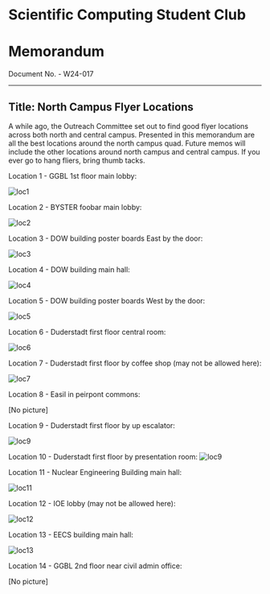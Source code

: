 # Scientific Computing Student Club

# Memorandum
Document No. - W24-017

---

Title: North Campus Flyer Locations
---
A while ago, the Outreach Committee set out to find good flyer locations across both north and central campus. Presented in this memorandum are all the best locations around the north campus quad. Future memos will include the other locations around north campus and central campus. If you ever go to hang fliers, bring thumb tacks.

Location 1 - GGBL 1st floor main lobby: 

![loc1](..\media\IMG_20240410_163335660.jpg)

Location 2 - BYSTER foobar main lobby: 

![loc2](..\media\IMG_20240410_164125502.jpg)

Location 3 - DOW building poster boards East by the door: 

![loc3](..\media\IMG_20240410_164211932.jpg)

Location 4 - DOW building main hall: 

![loc4](..\media\IMG_20240410_164233142.jpg)

Location 5 - DOW building poster boards West by the door: 

![loc5](..\media\IMG_20240410_164300813.jpg)

Location 6 - Duderstadt first floor central room: 

![loc6](..\media\IMG_20240410_165939418.jpg)

Location 7 - Duderstadt first floor by coffee shop (may not be allowed here): 

![loc7](..\media\IMG_20240410_170101005.jpg)

Location 8 - Easil in peirpont commons: 

[No picture]

Location 9 - Duderstadt first floor by up escalator: 

![loc9](..\media\IMG_20240410_170222898.jpg)

Location 10 - Duderstadt first floor by presentation room: 
![loc9](..\media\IMG_20240410_170246558.jpg)

Location 11 - Nuclear Engineering Building main hall:

![loc11](..\media\IMG_20240410_171403015.jpg)

Location 12 - IOE lobby (may not be allowed here):

![loc12](..\media\IMG_20240410_171637727.jpg)

Location 13 - EECS building main hall:

![loc13](..\media\IMG_20240410_172047401.jpg)

Location 14 - GGBL 2nd floor near civil admin  office:

[No picture]